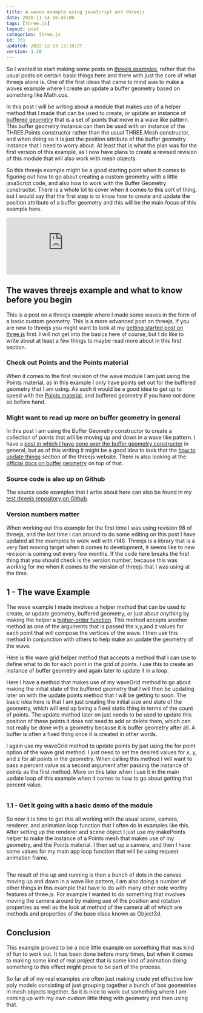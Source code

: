 ```yaml
---
title: A waves example using javaScript and threejs
date: 2018-11-14 16:45:00
tags: [three.js]
layout: post
categories: three.js
id: 331
updated: 2022-12-13 13:18:27
version: 1.28
---
```


So I wanted to start making some posts on [threejs examples](/2021/02/19/threejs-examples/), rather that the usual posts on certain basic things here and there with just the core of what threejs alone is. One of the first ideas that came to mind was to make a waves example where I create an update a buffer geometry based on something like Math.cos. 

In this post I will be writing about a module that makes use of a helper method that I made that can be used to create, or update an instance of [buffered geometry](/2021/04/22/threejs-buffer-geometry/) that is a set of points that move in a wave like pattern. This buffer geometry instance can then be used with an instance of the THREE.Points constructor rather than the usual THREE.Mesh constructor, and when doing so it is just the position attribute of the buffer geometry instance that I need to worry about. At least that is what the plan was for the first version of this example, as I now have plans to create a revised revision of this module that will also work with mesh objects.

So this threejs example might be a good starting point when it comes to figuring out how to go about creating a custom geometry with a little javaScript code, and also how to work with the Buffer Geometry constructor. There is a whole lot to cover when it comes to this sort of thing, but I would say that the first step is to know how to create and update the position attribute of a buffer geometry and this will be the main focus of this example here.

<!-- more -->

<iframe class="youtube_video" src="https://www.youtube.com/embed/7vrx8646Y7s" title="YouTube video player" frameborder="0" allow="accelerometer; autoplay; clipboard-write; encrypted-media; gyroscope; picture-in-picture" allowfullscreen></iframe>


## The waves threejs example and what to know before you begin

This is a post on a threejs example where I made some waves in the form of a basic custom geometry. This is a more advanced post on threejs, if you are new to threejs you might want to look at my [getting started post on three.js](/2018/04/04/threejs-getting-started/) first. I will not get into the basics here of course, but I do like to write about at least a few things to maybe read more about in this first section.

### Check out Points and the Points material

When it comes to the first revision of the wave module I am just using the Points material, as in this example I only have points set out for the buffered geometry that I am using. As such it would be a good idea to get up to speed with the [Points material](/2018/05/12/threejs-points-material/), and buffered geometry if you have not done so before hand. 

### Might want to read up more on buffer geometry in general

In this post I am using the Buffer Geometry constructor to create a collection of points that will be moving up and down in a wave like pattern. I have a [post in which I have gone over the buffer geometry constructor](/2021/04/22/threejs-buffer-geometry/) in general, but as of this writing it might be a good idea to look that the [how to update things](https://threejs.org/docs/#manual/en/introduction/How-to-update-things) section of the threejs website. There is also looking at the [official docs on buffer geometry](https://threejs.org/docs/#api/en/core/BufferGeometry) on top of that.

### Source code is also up on Github

The source code examples that I write about here can also be found in my [test threejs repository on Github](https://github.com/dustinpfister/test_threejs/tree/master/views/forpost/threejs-examples-waves).

### Version numbers matter

When working out this example for the first time I was using revision 98 of threejs, and the last time I can around to do some editing on this post I have updated all the examples to work well with r146. Threejs is a library that is a very fast moving target when it comes to development, it seems like to new revision is coming out every few months. If the code here breaks the first thing that you should check is the version number, because this was working for me when it comes to the version of threejs that I was using at the time.

## 1 - The wave Example

The wave example I made involves a helper method that can be used to create, or update geometry, buffered geometry, or just about anything by making the helper a [higher-order function](https://en.wikipedia.org/wiki/Higher-order_function). This method accepts another method as one of the arguments that is passed the x,y,and z values for each point that will compose the vertices of the wave. I then use this method in conjunction with others to help make an update the geometry of the wave.

Here is the wave grid helper method that accepts a method that I can use to define what to do for each point in the grid of points. I use this to create an instance of buffer geometry and again later to update it in a loop.

Here I have a method that makes use of my waveGrid method to go about making the initial state of the buffered geometry that I will then be updating later on with the update points method that I will be getting to soon. The basic idea here is that I am just creating the initial size and state of the geometry, which will end up being a fixed static thing in terms of the count of points. The update method later on just needs to be used to update this position of these points it does not need to add or delete them, which can not really be done with a geometry because it is buffer geometry after all. A buffer is often a fixed thing once it is created in other words.

I again use my waveGrid method to update points by just using the for point option of the wave grid method. I just need to set the desired values for x, y, and z for all points in the geometry. When calling this method I will want to pass a percent value as a second argument after passing the instance of points as the first method. More on this later when I use it in the main update loop of this example when it comes to how to go about getting that percent value.

```js
```


### 1.1 - Get it going with a basic demo of the module

So now it is time to get this all working with the usual scene, camera, renderer, and animation loop function that I often do in examples like this. After setting up the renderer and scene object I just use my makePoints helper to make the instance of a Points mesh that makes use of my geometry, and the Points material. I then set up a camera, and then I have some values for my main app loop function that will be using request animation frame.

```js
```

The result of this up and running is then a bunch of dots in the canvas moving up and down in a wave like pattern, I am also doing a number of other things in this example that have to do with many other note worthy features of three.js. For example I wanted to do something that involves moving the camera around by making use of the position and rotation properties as well as the look at method of the camera all of which are methods and properties of the base class known as Object3d.

## Conclusion

This example proved to be a nice little example on something that was kind of fun to work out. It has been done before many times, but when it comes to making some kind of real project that is some kind of animation doing something to this effect might prove to be part of the process.

So far all of my real examples are often just making crude yet effective low poly models consisting of just grouping together a bunch of box geometries in mesh objects together. So it is nice to work out something where I am coming up with my own custom little thing with geometry and then using that.


